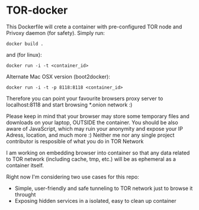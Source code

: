 # TOR-docker

This Dockerfile will crete a container with pre-configured TOR node and Privoxy daemon (for safety). 
Simply run:
```
docker build .
```
and (for linux):
```
docker run -i -t <container_id>
```
Alternate Mac OSX version (boot2docker): 
```
docker run -i -t -p 8118:8118 <container_id>
```
Therefore you can point your favourite browsers proxy server to localhost:8118 and start browsing *.onion network :)

Please keep in mind that your browser may store some temporary files and downloads on your laptop, OUTSIDE the container. You should be also aware of JavaScript, which may ruin your anonymity and expose your IP Adress, location, and much more :)
Neither me nor any single project contributor is resposible of what you do in TOR Network

I am working on embedding browser into container so that any data related to TOR network (including cache, tmp, etc.) will be as ephemeral as a container itself.






Right now I'm considering two use cases for this repo:
* Simple, user-friendly and safe tunneling to TOR network just to browse it throught
* Exposing hidden services in a isolated, easy to clean up container
